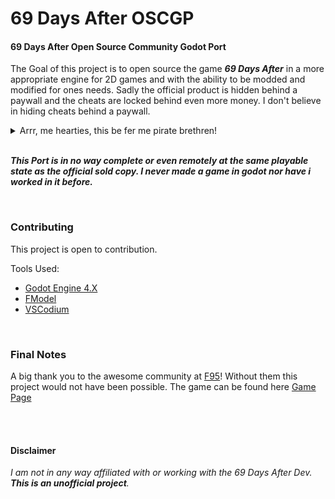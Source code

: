 # 69 Days After OSCGP

#### 69 Days After Open Source Community Godot Port

The Goal of this project is to open source the game ***69 Days After*** in a more appropriate engine for 2D games and with the ability to be modded and modified for ones needs. Sadly the official product is hidden behind a paywall and the cheats are locked behind even more money. I don't believe in hiding cheats behind a paywall.
<br />

<details>
    <summary>Arrr, me hearties, this be fer me pirate brethren!</summary>

    Roses be crimson, violets be blue, In the bygone days, cheats were free, 'tis true, But now they be trapped behind a paywalled crew, Aboard our ship, we'll put an end to this rue.
    With skull flag high, we set sail with glee, Across the high seas, fierce pirates are we, No paywalls shall shackle, no more decree, In gaming's realm, we'll set the secrets free!
    So join me hearties, as we embark on this quest, To break the chains, and put paywalls to rest, With the wind at our back, we'll stand the test, Free cheats for all, till the sun sets in the west!
</details>

<br />

***This Port is in no way complete or even remotely at the same playable state as the official sold copy. I never made a game in godot nor have i worked in it before.***

<br />

### Contributing

This project is open to contribution.

Tools Used:
* [Godot Engine 4.X](https://godotengine.org/)
* [FModel](https://fmodel.app/)
* [VSCodium](https://vscodium.com/)

<br />

### Final Notes

A big thank you to the awesome community at [F95](https://f95zone.to/)! Without them this project would not have been possible. The game can be found here [Game Page](https://f95zone.to/threads/69-days-after-v0-20-patreon-noxious-games.32013/)

<br />
<br />

#### Disclaimer
*I am not in any way affiliated with or working with the 69 Days After Dev. ***This is an unofficial project***.*